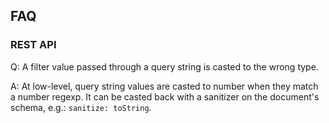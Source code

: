 
## FAQ

### REST API

Q: A filter value passed through a query string is casted to the wrong type.

A: At low-level, query string values are casted to number when they match a number regexp.
   It can be casted back with a sanitizer on the document's schema, e.g.: `sanitize: toString`.

